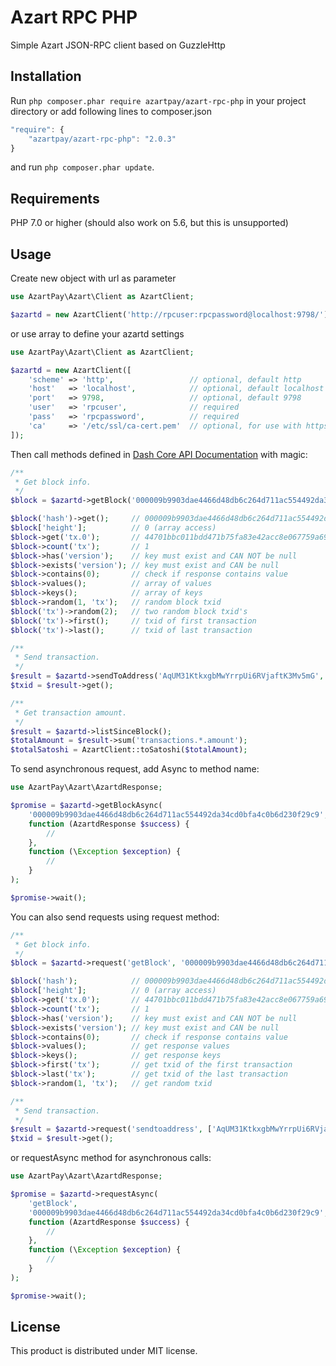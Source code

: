# Azart RPC PHP

Simple Azart JSON-RPC client based on GuzzleHttp  

## Installation
Run ```php composer.phar require azartpay/azart-rpc-php``` in your project directory or add following lines to composer.json
```javascript
"require": {
    "azartpay/azart-rpc-php": "2.0.3"
}
```
and run ```php composer.phar update```.

## Requirements
PHP 7.0 or higher (should also work on 5.6, but this is unsupported)

## Usage
Create new object with url as parameter
```php
use AzartPay\Azart\Client as AzartClient;

$azartd = new AzartClient('http://rpcuser:rpcpassword@localhost:9798/');
```
or use array to define your azartd settings
```php
use AzartPay\Azart\Client as AzartClient;

$azartd = new AzartClient([
    'scheme' => 'http',                 // optional, default http
    'host'   => 'localhost',            // optional, default localhost
    'port'   => 9798,                   // optional, default 9798
    'user'   => 'rpcuser',              // required
    'pass'   => 'rpcpassword',          // required
    'ca'     => '/etc/ssl/ca-cert.pem'  // optional, for use with https scheme
]);
```
Then call methods defined in [Dash Core API Documentation](https://dash-docs.github.io/en/developer-reference#dash-core-apis) with magic:
```php
/**
 * Get block info.
 */
$block = $azartd->getBlock('000009b9903dae4466d48db6c264d711ac554492da34cd0bfa4c0b6d230f29c9');

$block('hash')->get();     // 000009b9903dae4466d48db6c264d711ac554492da34cd0bfa4c0b6d230f29c9
$block['height'];          // 0 (array access)
$block->get('tx.0');       // 44701bbc011bdd471b75fa83e42acc8e067759a69cdeef723df57181a33e5467
$block->count('tx');       // 1
$block->has('version');    // key must exist and CAN NOT be null
$block->exists('version'); // key must exist and CAN be null
$block->contains(0);       // check if response contains value
$block->values();          // array of values
$block->keys();            // array of keys
$block->random(1, 'tx');   // random block txid
$block('tx')->random(2);   // two random block txid's
$block('tx')->first();     // txid of first transaction
$block('tx')->last();      // txid of last transaction

/**
 * Send transaction.
 */
$result = $azartd->sendToAddress('AqUM31KtkxgbMwYrrpUi6RVjaftK3Mv5mG', 0.1);
$txid = $result->get();

/**
 * Get transaction amount.
 */
$result = $azartd->listSinceBlock();
$totalAmount = $result->sum('transactions.*.amount');
$totalSatoshi = AzartClient::toSatoshi($totalAmount);
```
To send asynchronous request, add Async to method name:
```php
use AzartPay\Azart\AzartdResponse;

$promise = $azartd->getBlockAsync(
    '000009b9903dae4466d48db6c264d711ac554492da34cd0bfa4c0b6d230f29c9',
    function (AzartdResponse $success) {
        //
    },
    function (\Exception $exception) {
        //
    }
);

$promise->wait();
```

You can also send requests using request method:
```php
/**
 * Get block info.
 */
$block = $azartd->request('getBlock', '000009b9903dae4466d48db6c264d711ac554492da34cd0bfa4c0b6d230f29c9');

$block('hash');            // 000009b9903dae4466d48db6c264d711ac554492da34cd0bfa4c0b6d230f29c9
$block['height'];          // 0 (array access)
$block->get('tx.0');       // 44701bbc011bdd471b75fa83e42acc8e067759a69cdeef723df57181a33e5467
$block->count('tx');       // 1
$block->has('version');    // key must exist and CAN NOT be null
$block->exists('version'); // key must exist and CAN be null
$block->contains(0);       // check if response contains value
$block->values();          // get response values
$block->keys();            // get response keys
$block->first('tx');       // get txid of the first transaction
$block->last('tx');        // get txid of the last transaction
$block->random(1, 'tx');   // get random txid

/**
 * Send transaction.
 */
$result = $azartd->request('sendtoaddress', ['AqUM31KtkxgbMwYrrpUi6RVjaftK3Mv5mG', 0.06]);
$txid = $result->get();

```
or requestAsync method for asynchronous calls:
```php
use AzartPay\Azart\AzartdResponse;

$promise = $azartd->requestAsync(
    'getBlock',
    '000009b9903dae4466d48db6c264d711ac554492da34cd0bfa4c0b6d230f29c9',
    function (AzartdResponse $success) {
        //
    },
    function (\Exception $exception) {
        //
    }
);

$promise->wait();
```

## License

This product is distributed under MIT license.
